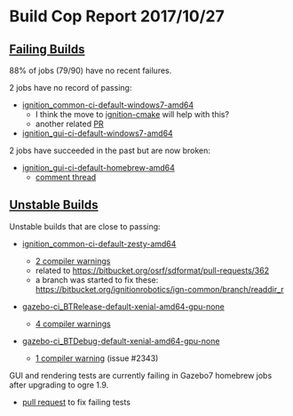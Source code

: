 # Build Cop Report 2017/10/27 #

## [Failing Builds](https://build.osrfoundation.org/view/main/view/BuildCopFail/) ##

88% of jobs (79/90) have no recent failures.

2 jobs have no record of passing:

* [ignition_common-ci-default-windows7-amd64](https://build.osrfoundation.org/view/main/view/BuildCopFail/job/ignition_common-ci-default-windows7-amd64/)
    * I think the move to [ignition-cmake](https://bitbucket.org/ignitionrobotics/ign-common/pull-requests/69/refactoring-the-cmake-scripts-to-use/diff) will help with this?
    * another related [PR](https://bitbucket.org/ignitionrobotics/ign-common/pull-requests/82/proposal-updating-to-visual-studio-2017/diff)
* [ignition_gui-ci-default-windows7-amd64](https://build.osrfoundation.org/view/main/view/BuildCopFail/job/ignition_gui-ci-default-windows7-amd64/)

2 jobs have succeeded in the past but are now broken:

* [ignition_gui-ci-default-homebrew-amd64](https://build.osrfoundation.org/view/main/view/BuildCopFail/job/ignition_gui-ci-default-homebrew-amd64/)
    * [comment thread](https://bitbucket.org/ignitionrobotics/ign-gui/pull-requests/46/widgets-from-messages-part-3/diff#comment-47059040)

## [Unstable Builds](https://build.osrfoundation.org/view/main/view/BuildCopFail/) ##

Unstable builds that are close to passing:

* [ignition_common-ci-default-zesty-amd64](https://build.osrfoundation.org/view/main/view/BuildCopFail/job/ignition_common-ci-default-zesty-amd64)
    * [2 compiler warnings](https://build.osrfoundation.org/view/main/view/BuildCopFail/job/ignition_common-ci-default-zesty-amd64/warnings)
    * related to https://bitbucket.org/osrf/sdformat/pull-requests/362
    * a branch was started to fix these: https://bitbucket.org/ignitionrobotics/ign-common/branch/readdir_r

* [gazebo-ci_BTRelease-default-xenial-amd64-gpu-none](https://build.osrfoundation.org/view/main/view/BuildCopFail/job/gazebo-ci_BTRelease-default-xenial-amd64-gpu-none)
    * [4 compiler warnings](https://build.osrfoundation.org/view/main/view/BuildCopFail/job/gazebo-ci_BTRelease-default-xenial-amd64-gpu-none/warnings)
* [gazebo-ci_BTDebug-default-xenial-amd64-gpu-none](https://build.osrfoundation.org/view/main/view/BuildCopFail/job/gazebo-ci_BTDebug-default-xenial-amd64-gpu-none)
    * [1 compiler warning](https://build.osrfoundation.org/view/main/view/BuildCopFail/job/gazebo-ci_BTDebug-default-xenial-amd64-gpu-none/warnings) (issue #2343)

GUI and rendering tests are currently failing in Gazebo7 homebrew jobs after upgrading to ogre 1.9.

* [pull request](https://bitbucket.org/osrf/gazebo/pull-requests/2793/fix-gui-and-rendering-tests-for-gazebo7/diff) to fix failing tests